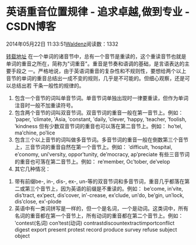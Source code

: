 
# 英语重音位置规律 - 追求卓越,做到专业 - CSDN博客


2014年05月22日 11:33:51[Waldenz](https://me.csdn.net/enter89)阅读数：1332


[转载地址](http://blog.csdn.net/caolaosanahnu/article/details/7493332)
在一个单词的诸音节中，总有一个音节是重读的，这个重读音节也就是单词的重音之所在，简称为"词重音"。重音是节奏和语调的基础，是言语表达的主要手段之 一。严格地说，由于英语词重音的复杂性和不规则性，要想给两个以上音节的单词的重音总结出一成不变的规则，几乎是不可能的。但细心观察，还是可以总结出若 干条一般性的规律的。
1. 包含一个音节的词叫单音节词。单音节词单独出现时一律要重读，但作为单词注音时一般不加重读符号。
2. 包含两个音节的词叫双音节词。双音节词的重音一般在第一音节上。例如：
‵paper, ‵climate, ‵Asia, ‵constant, ‵daily, ‵clever, ‵happy, ‵teacher, ‵foolish, ‵kindness
但有少数双音节词的重音也可以落在第二音节上。例如：
ho‵tel, ma‵chine, po‵lice
3. 包含三个以上音节的词叫做多音节词。多音节词的重音一般在倒数第三个音节上，三音节词的重音自然在第一个音节上。例如：
‵difficult, ‵hospital, e‵conomy, uni‵versity, oppor‵tunity, de‵mocracy, ap‵preciate
有些三音节词的重音也可落在第二音节上。例如：
re‵member, Oc‵tober, de‵velop
4. 其它几种情况：
1) 带有前缀be-, in-, dis-, ex-, un-等的双音节词和多音节词，重音几乎都落在第二或第三个音节上，因为英语的前缀是不重读的。例如：
be‵come, in‵vite, dis‵tract, ex‵pect, dis‵cover, in‵-crease, ex‵clude, un‵do, be‵gin, un‵lock, dis‵close, ex‵-plode
2) 英语中有一类词拼写是一样的，但一个是名词，一个是动词。这类词中，所有名词的重音都在第一个音节上，所有动词的重音都在第二个音节上。例如：
‵contest(名词) con‵test(动词)
contrastdiscountextractimportconflict
digest export present protest record
produce survey refuse subject object


